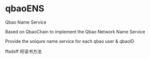 # qbaoENS
Qbao Name Service

Based on QbaoChain to implement the Qbao Network Name Service

Provide the uniqure name service for each qbao user & qbaoID



ffadsff
阿读书方法